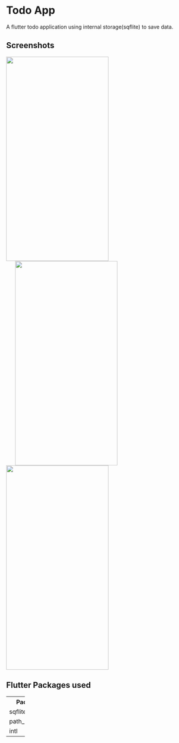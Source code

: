 # Todo App

A flutter todo application using internal storage(sqflite) to save data.

## Screenshots

<img height=550 width=275 src="https://github.com/sanxy/TodoApp/blob/main/Screenshots/1.jpg"><img height=550 width=275 src="https://github.com/sanxy/TodoApp/blob/main/Screenshots/2.jpg" hspace=24/><img height=550 width=275 src="https://github.com/sanxy/TodoApp/blob/main/Screenshots/3.jpg"/> 

## Flutter Packages used 
<table style="width:10%">
  <tr>
    <th>Package</th>
    <th>Version</th>
  </tr>
  <tr>
    <td>sqflite</td>
    <td>^1.3.2+1</td>
  </tr>
  <tr>
    <td>path_provider</td>
    <td>^1.3.0</td>
  </tr>
  <tr>
    <td>intl</td>
    <td>^0.16.1</td>
  </tr>
  
</table>

